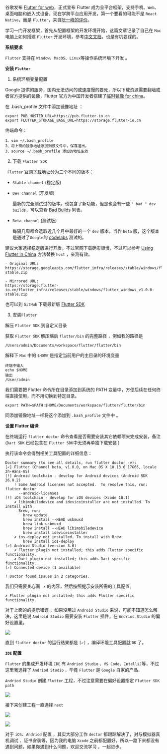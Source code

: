 谷歌发布 [Flutter for web](https://github.com/flutter/flutter_web)，正式宣布 Flutter 成为全平台框架，支持手机、`Web`、桌面电脑和嵌入式设备。现在学跨平台应用开发，第一个要看的可能不是 `React Native`，而是 `Flutter`，来自[阮一峰的评价](http://www.ruanyifeng.com/blog/2019/05/weekly-issue-55.html)。

学习一门开发框架，首先从配置框架的开发环境开始，这篇文章记录了自己在 `Mac` 电脑上如何搭建 `Flutter` 开发环境，参考[中文文档](https://flutterchina.club/get-started/install/)，也是有坑要踩的。

**系统要求**

`Flutter` 支持在 `Window`、`MacOS`、`Linux`等操作系统环境下开发 。

**安装 `Flutter`**

1. 系统环境变量配置

Google 提供的服务，国内无法访问的或速度慢的要死，所以下载资源需要翻墙或者官方提供的镜像，Flutter 官方为中国开发者搭建了[临时镜像 for china](https://flutter.dev/community/china)。

在 .bash_profile 文件中添加镜像地址 ：

```
export PUB_HOSTED_URL=https://pub.flutter-io.cn
export FLUTTER_STORAGE_BASE_URL=https://storage.flutter-io.cn
```

终端命令：
```
1、vim ~/.bash_profile
2、将上面的镜像地址添加到该文件中，保存退出。
3、source ~/.bash_profile 添加的地址生效
```

2. 下载 `Flutter SDK` 

  ` Flutter` [官网下载地址](https://flutter.dev/docs/development/tools/sdk/releases?tab=macos)分为三个不同的版本：

- `Stable channel` (稳定版)

- `Dev channel`     (开发版)

  最新的完全测试过的版本。也包含了新功能，但是也会有一些 `" bad " dev builds`，可以查看 [Bad Builds](https://github.com/flutter/flutter/wiki/Bad-Builds) 列表。

- `Beta channel`    (测试版)

  每隔几周都会选取近几个月中最好的一个 `dev` 版本，当作 `beta` 版，这个版本是通过了`Google`的 [codelabs](https://github.com/flutter/flutter/wiki/Codelabs) 测试的。

建议大家选择稳定版进行开发，不过官网下载确实很慢，不过可以参考 [Using Flutter in China](https://flutter.io/community/china) 方法替换 `host` ，亲测有效。

```
- Original URL:
https://storage.googleapis.com/flutter_infra/releases/stable/windows/flutter_windows_v1.0.0-stable.zip

- Mirrored URL:
https://storage.flutter-io.cn/flutter_infra/releases/stable/windows/flutter_windows_v1.0.0-stable.zip
```

也可以到 `GitHub` 下载最新版 [Flutter SDK](https://github.com/flutter/flutter)

3. 安装`Flutter`

解压 `Flutter SDK` 到自定义目录 

获取 `Flutter SDK` 解压缩后 `flutter/bin` 的完整路径 ，例如我的路径是

```
/Users/admin/Documents/workspace/flutter/flutter/bin
```

解释下 `Mac` 中的 `$HOME` 是指定当前用户的主目录的环境变量

```
终端中输入 
echo $HOME
输出
/User/admin
```

我们需要把 Flutter 命令所在目录添加到系统的 PATH 变量中，方便后续在任何终端直接使用，而不用切换到特定目录。

```
export PATH=$PATH:$HOME/Documents/workspace/flutter/flutter/bin
```

同添加镜像地址一样将这个添加到 `.bash_profile` 文件中 。

**设置 Flutter 编译**

在终端运行 `flutter doctor` 命令查看是否需要安装其它依赖项来完成安装，备注 (`Dart SDK` 已经包含在 `Flutter SDK`中无须再单独下载安装 )		

执行该命令会得到相关工具配置的详细信息：

```
Doctor summary (to see all details, run flutter doctor -v):
[✓] Flutter (Channel beta, v1.0.0, on Mac OS X 10.13.6 17G65, locale zh-Hans-US)
[!] Android toolchain - develop for Android devices (Android SDK 26.0.2)
    ! Some Android licenses not accepted.  To resolve this, run: flutter doctor
      --android-licenses
[!] iOS toolchain - develop for iOS devices (Xcode 10.1)
    ✗ libimobiledevice and ideviceinstaller are not installed. To install with
      Brew, run:
        brew update
        brew install --HEAD usbmuxd
        brew link usbmuxd
        brew install --HEAD libimobiledevice
        brew install ideviceinstaller
    ✗ ios-deploy not installed. To install with Brew:
        brew install ios-deploy
[✓] Android Studio (version 3.0)
    ✗ Flutter plugin not installed; this adds Flutter specific functionality.
    ✗ Dart plugin not installed; this adds Dart specific functionality.
[✓] Connected device (1 available)

! Doctor found issues in 2 categories.
```

我们只需要关心画 ` ✗` 的内容，然后按照提示安装所需的工具配置。

```
✗ Flutter plugin not installed; this adds Flutter specific functionality.
```

对于上面的的提示错误 ，如果没用过 `Android Studio` 来说，可能不知道怎么解决，这里是说 `Android Studio` 需要安装 `Flutter` 插件，在 `Andriod Studio` 的偏好设置里。

![](https://cdn.sinaimg.cn.52ecy.cn/large/005BYqpgly1g30vcsmq9wj30st0itjun.jpg)

直到 `flutter doctor` 的运行结果都是 `[✓]` ，编译环境工具配置就 `OK` 了。

**`IDE` 配置**

`Flutter` 的集成开发环境 `IDE` 有 `Andriod Studio` 、`VS Code`、`IntelliJ`等，不过这里我选择了 `Andriod Studio` ，毕竟 `Flutter` 是 `Google` 自家的产品，

`Andriod Studio` 创建 `Flutter` 工程，不过注意需要在偏好设置指定 `Flutter SDK path`

![](https://cdn.sinaimg.cn.52ecy.cn/large/005BYqpgly1g30vyt1wqfj30st0itjuu.jpg)

接下来创建工程一直选择 `next`

![](https://cdn.sinaimg.cn.52ecy.cn/large/005BYqpgly1g30vvnzmhyj30q20rgtda.jpg)

![](https://cdn.sinaimg.cn.52ecy.cn/large/005BYqpgly1g30vvzuodoj30m80ie3zt.jpg)

对于 `iOS`、`Andriod` 配置 ，其实大部分工作 `dector` 都跟踪解决了，对与模拟器真机调试 、证书安装等，因为我的电脑 `Xcode` 之前都配置好，所以一路下来都没有遇到问题，如果你遇到什么问题，欢迎交流学习 ，一起进步。